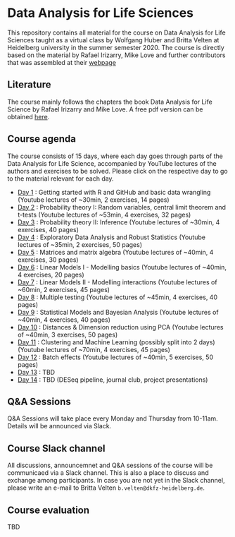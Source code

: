 # Data Analysis for Life Sciences 
This repository contains all material for the course on Data Analysis for Life Sciences taught as a virtual class by Wolfgang Huber and Britta Velten at Heidelberg university in the summer semester 2020. The course is directly based on the material by Rafael Irizarry, Mike Love and further contributors that was assembled at their [webpage](https://rafalab.github.io/pages/harvardx.html)


## Literature
The course mainly follows the chapters the book Data Analysis for Life Science by Rafael Irizarry and Mike Love. A free pdf version can be obtained [here](https://leanpub.com/dataanalysisforthelifesciences).

## Course agenda
The course consists of 15 days, where each day goes through parts of the Data Analysis for Life Science, accompanied by YouTube lectures of the authors and exercises to be solved. Please click on the respective day to go to the material relevant for each day.

* [Day 1](day1/) :  Getting started with R and GitHub and basic data wrangling
(Youtube lectures of ~30min, 2 exercises, 14 pages)
* [Day 2](day2/) : Probability theory I: Random variables, central limit theorem and t-tests 
(Youtube lectures of ~53min, 4 exercises, 32 pages)
* [Day 3](day3/) : Probability theory II: Inference
(Youtube lectures of ~30min, 4 exercises, 40 pages)
* [Day 4](day4/) : Exploratory Data Analysis and Robust Statistics
(Youtube lectures of ~35min, 2 exercises, 50 pages)
* [Day 5](day5/) : Matrices and matrix algebra
(Youtube lectures of ~40min, 4 exercises, 30 pages)
* [Day 6](day6/) : Linear Models I - Modelling basics
(Youtube lectures of ~40min, 4 exercises, 20 pages)
* [Day 7](day7/) : Linear Models II - Modelling interactions
(Youtube lectures of ~60min, 2 exercises, 45 pages)
* [Day 8](day8/) : Multiple testing
(Youtube lectures of ~45min, 4 exercises, 40 pages)
* [Day 9](day9/) : Statistical Models and Bayesian Analysis 
(Youtube lectures of ~40min, 4 exercises, 40 pages)
* [Day 10](day10/) :  Distances & Dimension reduction using PCA
(Youtube lectures of ~40min, 3 exercises, 50 pages)
* [Day 11](day11/) : Clustering and Machine Learning (possibly split into 2 days)
(Youtube lectures of ~70min, 4 exercises, 45 pages)
* [Day 12](day12/) : Batch effects
(Youtube lectures of ~40min, 5 exercises, 50 pages)
* [Day 13](day13/) : TBD
* [Day 14](day14/) : TBD (DESeq pipeline, journal club, project presentations)

## Q&A Sessions
Q&A Sessions will take place every Monday and Thursday from 10-11am.
Details will be announced via Slack.

## Course Slack channel
All discussions, announcemnet and Q&A sessions of the course will be communicaed via a Slack channel. This is also a place to discuss and exchange among participants. In case you are not yet in the Slack channel, please write an e-mail to Britta Velten `b.velten@dkfz-heidelberg.de`.

## Course evaluation
TBD

